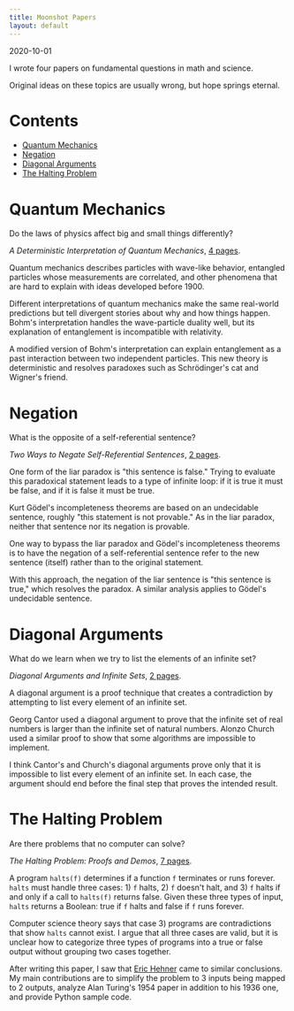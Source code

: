 ```yaml
---
title: Moonshot Papers
layout: default
---
```

<p class="date">2020-10-01</p>

I wrote four papers on fundamental questions in math and science.

Original ideas on these topics are usually wrong,
but hope springs eternal.

<h1>Contents</h1>
<ul>
<li><a href="#quantum">Quantum Mechanics</a></li>
<li><a href="#negation">Negation</a></li>
<li><a href="#diagonal">Diagonal Arguments</a></li>
<li><a href="#halting">The Halting Problem</a></li>
</ul>

<h1><a name="quantum">Quantum Mechanics</a></h1>
Do the laws of physics affect big and small things differently?

*A Deterministic Interpretation of Quantum Mechanics*,
<a href="/docs/wyde-quantum.pdf">4 pages</a>.

Quantum mechanics describes particles with wave-like behavior,
entangled particles whose measurements are correlated, and other phenomena that
are hard to explain with ideas developed before 1900.

Different interpretations of quantum mechanics make the same real-world predictions but tell divergent stories about why and how things happen.
Bohm's interpretation handles the wave-particle duality well, but its explanation of entanglement
is incompatible with relativity.

A modified version of Bohm's interpretation can explain entanglement as a past
interaction between two independent particles. This new theory is deterministic and resolves paradoxes such as Schr&ouml;dinger's cat and Wigner's friend.

<h1><a name="negation">Negation</a></h1>
What is the opposite of a self-referential sentence?

*Two Ways to Negate Self-Referential Sentences*, <a href="/docs/wyde-negation.pdf">2 pages</a>.

One form of the liar paradox is "this sentence is false."
Trying to evaluate this paradoxical statement leads to a type of infinite loop: if it is true it must be false, and if it is false it must be true.

Kurt G&ouml;del's incompleteness theorems are based on an undecidable sentence, roughly
"this statement is not provable." As in the liar paradox, neither that sentence nor its negation is provable. 

One way to bypass the liar paradox and G&ouml;del's incompleteness theorems is to have the negation
of a self-referential sentence refer to the new sentence (itself) rather than to the original statement.

With this approach, the negation of the liar sentence is "this sentence is true," which resolves
the paradox. A similar analysis applies to G&ouml;del's undecidable sentence.


<h1><a name="diagonal">Diagonal Arguments</a></h1>
What do we learn when we try to list the elements of an infinite set?

*Diagonal Arguments and Infinite Sets*, <a href="/docs/wyde-diagonal.pdf">2 pages</a>.

A diagonal argument is a proof technique that creates a contradiction by attempting to list every element of an infinite set.

Georg Cantor used a diagonal argument to prove that the infinite set of real numbers is larger than
the infinite set of natural numbers. Alonzo Church used a similar proof to show that some
algorithms are impossible to implement.

I think Cantor's and Church's diagonal arguments prove only that it is
impossible to list every element of an infinite set. In each case, the argument should
end before the final step that proves the intended result.

<h1><a name="halting">The Halting Problem</a></h1>
Are there problems that no computer can solve?

*The Halting Problem: Proofs and Demos*, <a href="/docs/wyde-halting.pdf">7 pages</a>.

A program `halts(f)` determines if a function `f` terminates or runs
forever. `halts` must handle three cases: 1) `f` halts, 2) `f` doesn't halt, and 3)
`f` halts if and only if a call to `halts(f)` returns false. Given these
three types of input, `halts` returns a Boolean: true if `f` halts and false
if `f` runs forever.

Computer science theory says that case 3) programs are contradictions that
show `halts` cannot exist. I argue that all three cases are valid, but it is
unclear how to categorize three types of programs into a true or false output
without grouping two cases together.

After writing this paper, I saw that <a href="http://www.cs.toronto.edu/~hehner/halting.html">Eric Hehner</a> came to similar conclusions. My main contributions are to simplify the problem to 3 inputs being mapped
  to 2 outputs, analyze Alan Turing's 1954 paper in addition to his 1936 one, and provide Python sample code.

